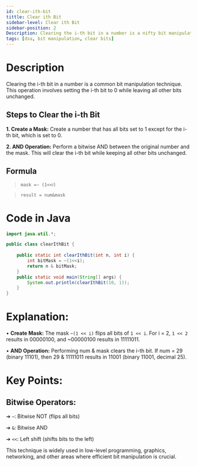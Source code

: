 ```yaml
---
id: clear-ith-bit
tittle: Clear ith Bit
sidebar-level: Clear ith Bit
sidebar-position: 2
Description: Clearing the i-th bit in a number is a nifty bit manipulation technique. This involves setting the i-th bit to 0, leaving all other bits unchanged.
tags: [dsa, bit manipulation, clear bits]
---
```


# Description

Clearing the i-th bit in a number is a common bit manipulation technique. This operation involves setting the i-th bit to 0 while leaving all other bits unchanged.

## Steps to Clear the i-th Bit
**1. Create a Mask:** Create a number that has all bits set to 1 except for the i-th bit, which is set to 0.

**2. AND Operation:** Perform a bitwise AND between the original number and the mask. This will clear the i-th bit while keeping all other bits unchanged.

## Formula 
> `mask =∼ (1<<𝑖)`

> `result = num&mask`


# Code in Java
```java
import java.util.*;

public class clearIthBit {
	
	public static int clearIthBit(int n, int i) {
		int bitMask = ~(1<<i);
		return n & bitMask;
	}
	public static void main(String[] args) {
		System.out.println(clearIthBit(10, 1));
	}
}
```

# Explanation:
• **Create Mask:** The mask `~(1 << i)` flips all bits of `1 << i`. For i = 2, `1 << 2` results in 00000100, and ~00000100 results in 11111011.

• **AND Operation:** Performing num & mask clears the i-th bit. If num = 29 (binary 11101), then 29 & 11111011 results in 11001 (binary 11001, decimal 25).

# Key Points:

## Bitwise Operators:

➔ `~`: Bitwise NOT (flips all bits)

➔ `&`: Bitwise AND

➔ `<<`: Left shift (shifts bits to the left)

This technique is widely used in low-level programming, graphics, networking, and other areas where efficient bit manipulation is crucial.
